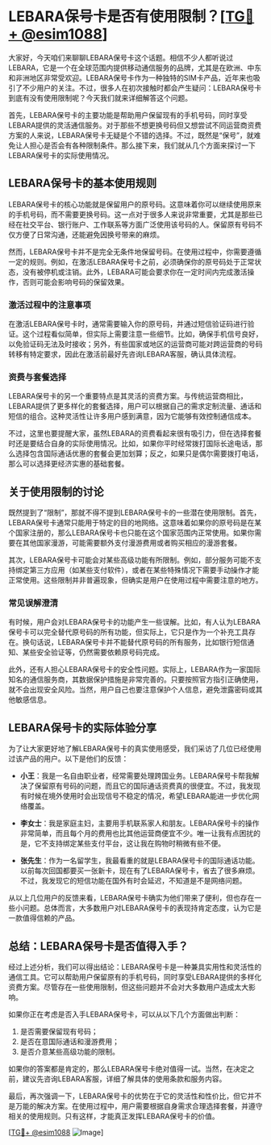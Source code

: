 # LEBARA保号卡是否有使用限制？[[TG💪+ @esim1088](https://t.me/s/esim1088)]

大家好，今天咱们来聊聊LEBARA保号卡这个话题。相信不少人都听说过LEBARA，它是一个在全球范围内提供移动通信服务的品牌，尤其是在欧洲、中东和非洲地区非常受欢迎。LEBARA保号卡作为一种独特的SIM卡产品，近年来也吸引了不少用户的关注。不过，很多人在初次接触时都会产生疑问：LEBARA保号卡到底有没有使用限制呢？今天我们就来详细解答这个问题。

首先，LEBARA保号卡的主要功能是帮助用户保留现有的手机号码，同时享受LEBARA提供的灵活通信服务。对于那些不想更换号码但又想尝试不同运营商资费方案的人来说，LEBARA保号卡无疑是个不错的选择。不过，既然是“保号”，就难免让人担心是否会有各种限制条件。那么接下来，我们就从几个方面来探讨一下LEBARA保号卡的实际使用情况。

## **LEBARA保号卡的基本使用规则**

LEBARA保号卡的核心功能就是保留用户的原号码。这意味着你可以继续使用原来的手机号码，而不需要更换号码。这一点对于很多人来说非常重要，尤其是那些已经在社交平台、银行账户、工作联系等方面广泛使用该号码的人。保留原有号码不仅方便了日常沟通，还能避免因换号带来的麻烦。

然而，LEBARA保号卡并不是完全无条件地保留号码。在使用过程中，你需要遵循一定的规则。例如，在激活LEBARA保号卡之前，必须确保你的原号码处于正常状态，没有被停机或注销。此外，LEBARA可能会要求你在一定时间内完成激活操作，否则可能会影响号码的保留效果。

### **激活过程中的注意事项**

在激活LEBARA保号卡时，通常需要输入你的原号码，并通过短信验证码进行验证。这个过程看似简单，但实际上需要注意一些细节。比如，确保手机信号良好，以免验证码无法及时接收；另外，有些国家或地区的运营商可能对跨运营商的号码转移有特定要求，因此在激活前最好先咨询LEBARA客服，确认具体流程。

### **资费与套餐选择**

LEBARA保号卡的另一个重要特点是其灵活的资费方案。与传统运营商相比，LEBARA提供了更多样化的套餐选择，用户可以根据自己的需求定制流量、通话和短信的组合。这种灵活性让许多用户感到满意，因为它能够有效控制通信成本。

不过，这里也要提醒大家，虽然LEBARA的资费看起来很有吸引力，但在选择套餐时还是要结合自身的实际使用情况。比如，如果你平时经常拨打国际长途电话，那么选择包含国际通话优惠的套餐会更加划算；反之，如果只是偶尔需要拨打电话，那么可以选择更经济实惠的基础套餐。

## **关于使用限制的讨论**

既然提到了“限制”，那就不得不提到LEBARA保号卡的一些潜在使用限制。首先，LEBARA保号卡通常只能用于特定的目的地网络。这意味着如果你的原号码是在某个国家注册的，那么LEBARA保号卡也只能在这个国家范围内正常使用。如果你需要在其他国家漫游，可能需要额外支付漫游费用或者购买相应的漫游套餐。

其次，LEBARA保号卡可能会对某些高级功能有所限制。例如，部分服务可能不支持绑定第三方应用（如某些支付软件），或者在某些特殊情况下需要手动操作才能正常使用。这些限制并非普遍现象，但确实是用户在使用过程中需要注意的地方。

### **常见误解澄清**

有时候，用户会对LEBARA保号卡的功能产生一些误解。比如，有人认为LEBARA保号卡可以完全替代原号码的所有功能，但实际上，它只是作为一个补充工具存在。换句话说，LEBARA保号卡并不能替代原号码的所有服务，比如银行短信通知、某些安全验证等，仍然需要依赖原号码完成。

此外，还有人担心LEBARA保号卡的安全性问题。实际上，LEBARA作为一家国际知名的通信服务商，其数据保护措施是非常完善的。只要按照官方指引正确使用，就不会出现安全风险。当然，用户自己也要注意保护个人信息，避免泄露密码或其他敏感信息。

## **LEBARA保号卡的实际体验分享**

为了让大家更好地了解LEBARA保号卡的真实使用感受，我们采访了几位已经使用过该产品的用户。以下是他们的反馈：

- **小王**：我是一名自由职业者，经常需要处理跨国业务。LEBARA保号卡帮我解决了保留原有号码的问题，而且它的国际通话资费真的很便宜。不过，我发现有时候在境外使用时会出现信号不稳定的情况，希望LEBARA能进一步优化网络覆盖。
  
- **李女士**：我是家庭主妇，主要用手机联系家人和朋友。LEBARA保号卡的操作非常简单，而且每个月的费用也比其他运营商便宜不少。唯一让我有点困扰的是，它不支持绑定某些支付平台，这让我在购物时稍微有些不便。

- **张先生**：作为一名留学生，我最看重的就是LEBARA保号卡的国际通话功能。以前每次回国都要买一张新卡，现在有了LEBARA保号卡，省去了很多麻烦。不过，我发现它的短信功能在国外有时会延迟，不知道是不是网络问题。

从以上几位用户的反馈来看，LEBARA保号卡确实为他们带来了便利，但也存在一些小问题。总体而言，大多数用户对LEBARA保号卡的表现持肯定态度，认为它是一款值得信赖的产品。

## **总结：LEBARA保号卡是否值得入手？**

经过上述分析，我们可以得出结论：LEBARA保号卡是一种兼具实用性和灵活性的通信工具。它可以帮助用户保留原有的手机号码，同时享受LEBARA提供的多样化资费方案。尽管存在一些使用限制，但这些问题并不会对大多数用户造成太大影响。

如果你正在考虑是否入手LEBARA保号卡，可以从以下几个方面做出判断：
1. 是否需要保留现有号码；
2. 是否在意国际通话和漫游费用；
3. 是否介意某些高级功能的限制。

如果你的答案都是肯定的，那么LEBARA保号卡绝对值得一试。当然，在决定之前，建议先咨询LEBARA客服，详细了解具体的使用条款和服务内容。

最后，再次强调一下，LEBARA保号卡的优势在于它的灵活性和性价比，但它并不是万能的解决方案。在使用过程中，用户需要根据自身需求合理选择套餐，并遵守相关的使用规则。只有这样，才能真正发挥LEBARA保号卡的价值。

[[TG💪+ @esim1088](https://t.me/s/esim1088) ![Image](https://i.postimg.cc/4NQfJmqS/Snipaste-2025-05-13-00-14-12.png)]